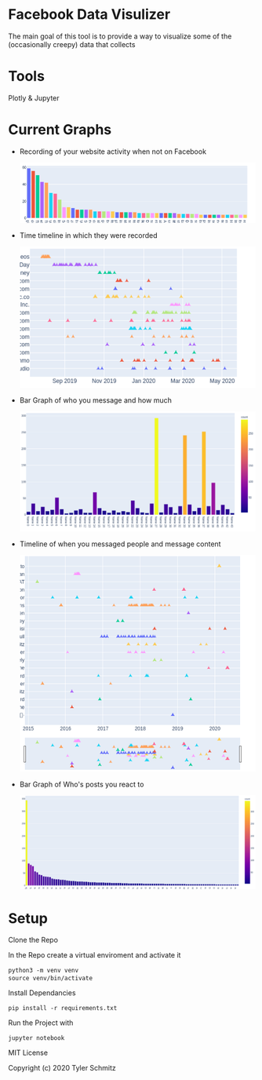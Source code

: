 # Facebook Data Visulizer

The main goal of this tool is to provide a way to visualize some of the (occasionally creepy) data that collects

# Tools

Plotly & Jupyter

# Current Graphs

- Recording of your website activity when not on Facebook


  ![Visited](images/visitedWebsites.png)


- Time timeline in which they were recorded


  ![Timeline](images/websiteTimeline.png)


- Bar Graph of who you message and how much

  ![Messages](images/messagesNoName.png)


- Timeline of when you messaged people and message content

  ![Timeline](images/messagesTimeline.png)

- Bar Graph of Who's posts you react to

  ![Reactions](images/reactions.png)
# Setup
Clone the Repo

In the Repo create a virtual enviroment and activate it

```
python3 -m venv venv
source venv/bin/activate
```

Install Dependancies
```
pip install -r requirements.txt
```

Run the Project with
```
jupyter notebook
```


MIT License

Copyright (c) 2020 Tyler Schmitz
